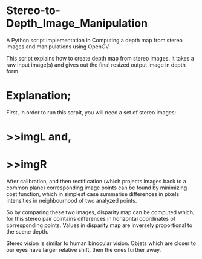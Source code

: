 # Stereo-to-Depth_Image_Manipulation
A Python script implementation in Computing a depth map from stereo images and manipulations using OpenCV.

This script explains how to create depth map from stereo images. It takes a raw input image(s)
 and gives out the final resized output image in depth form.
 
# Explanation;
First, in order to run this scrpit, you will need a set of stereo images:
#              >>imgL and,
#              >>imgR
After calibration, and then rectification (which projects images back to a common plane) corresponding image points can be found by minimizing
 cost function, which in simplest case summarise differences in pixels intensities in neighbourhood of two analyzed points.

So by comparing these two images, disparity map can be computed which, for this stereo pair cointains differences in horizontal coordinates of corresponding points. Values in disparity map are inversely proportional to the scene depth.

Stereo vision is similar to human binocular vision. Objets which are closer to our eyes have larger relative shift, then the ones further away.
